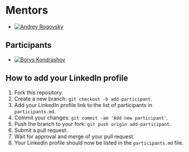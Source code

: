 # Mentors

- [![Andrey Rogovsky](https://media.licdn.com/dms/image/D4D35AQEVX8pAR1F7ig/profile-framedphoto-shrink_400_400/0/1676961470624?e=1678039200&v=beta&t=2zQR3KfdE8fbpoEXWdjrksPgmgLj2dVbfDx559xO2fM)](https://www.linkedin.com/in/esupport/)

## Participants

- [![Borys Kondrashov](https://media.licdn.com/dms/image/D4E03AQF97czmaC0kOQ/profile-displayphoto-shrink_800_800/0/1676769165760?e=1683158400&v=beta&t=hYxOOchM6oyUaSBMkehPblJJzLvp7u-9kPfnKg8b1ss)](https://www.linkedin.com/in/borys-kondrashov-14b5a7248/)

## How to add your LinkedIn profile

1. Fork this repository.
2. Create a new branch: `git checkout -b add-participant`.
3. Add your LinkedIn profile link to the list of participants in `participants.md`.
4. Commit your changes: `git commit -am 'Add new participant'`.
5. Push the branch to your fork: `git push origin add-participant`.
6. Submit a pull request.
7. Wait for approval and merge of your pull request.
8. Your LinkedIn profile should now be listed in the `participants.md` file.
